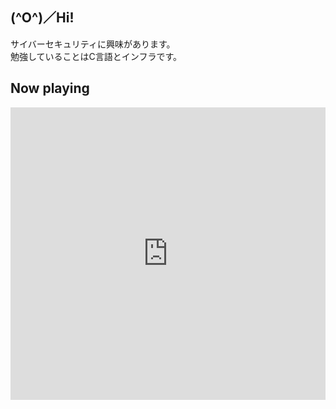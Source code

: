 <!--
# About
This is the demo site for [Fuwari](https://github.com/saicaca/fuwari).

::github{repo="saicaca/fuwari"}

> ### Sources of images used in this site
> - [Unsplash](https://unsplash.com/)
> - [星と少女](https://www.pixiv.net/artworks/108916539) by [Stella](https://www.pixiv.net/users/93273965)
> - [Rabbit - v1.4 Showcase](https://civitai.com/posts/586908) by [Rabbit_YourMajesty](https://civitai.com/user/Rabbit_YourMajesty)
-->

## (^O^)／Hi!  
サイバーセキュリティに興味があります。  
勉強していることはC言語とインフラです。


## Now playing
<iframe width="100%" height="468" src="https://www.youtube.com/embed/6GssF5Afyz0" title="YouTube video player" frameborder="0" allowfullscreen></iframe>